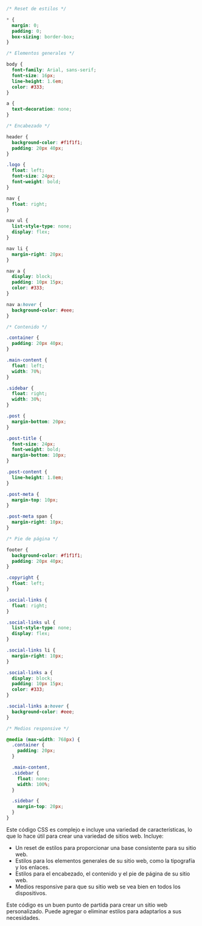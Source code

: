 ```css
/* Reset de estilos */

* {
  margin: 0;
  padding: 0;
  box-sizing: border-box;
}

/* Elementos generales */

body {
  font-family: Arial, sans-serif;
  font-size: 16px;
  line-height: 1.6em;
  color: #333;
}

a {
  text-decoration: none;
}

/* Encabezado */

header {
  background-color: #f1f1f1;
  padding: 20px 40px;
}

.logo {
  float: left;
  font-size: 24px;
  font-weight: bold;
}

nav {
  float: right;
}

nav ul {
  list-style-type: none;
  display: flex;
}

nav li {
  margin-right: 20px;
}

nav a {
  display: block;
  padding: 10px 15px;
  color: #333;
}

nav a:hover {
  background-color: #eee;
}

/* Contenido */

.container {
  padding: 20px 40px;
}

.main-content {
  float: left;
  width: 70%;
}

.sidebar {
  float: right;
  width: 30%;
}

.post {
  margin-bottom: 20px;
}

.post-title {
  font-size: 24px;
  font-weight: bold;
  margin-bottom: 10px;
}

.post-content {
  line-height: 1.8em;
}

.post-meta {
  margin-top: 10px;
}

.post-meta span {
  margin-right: 10px;
}

/* Pie de página */

footer {
  background-color: #f1f1f1;
  padding: 20px 40px;
}

.copyright {
  float: left;
}

.social-links {
  float: right;
}

.social-links ul {
  list-style-type: none;
  display: flex;
}

.social-links li {
  margin-right: 10px;
}

.social-links a {
  display: block;
  padding: 10px 15px;
  color: #333;
}

.social-links a:hover {
  background-color: #eee;
}

/* Medios responsive */

@media (max-width: 768px) {
  .container {
    padding: 20px;
  }

  .main-content,
  .sidebar {
    float: none;
    width: 100%;
  }

  .sidebar {
    margin-top: 20px;
  }
}
```

Este código CSS es complejo e incluye una variedad de características, lo que lo hace útil para crear una variedad de sitios web. Incluye:

* Un reset de estilos para proporcionar una base consistente para su sitio web.
* Estilos para los elementos generales de su sitio web, como la tipografía y los enlaces.
* Estilos para el encabezado, el contenido y el pie de página de su sitio web.
* Medios responsive para que su sitio web se vea bien en todos los dispositivos.

Este código es un buen punto de partida para crear un sitio web personalizado. Puede agregar o eliminar estilos para adaptarlos a sus necesidades.